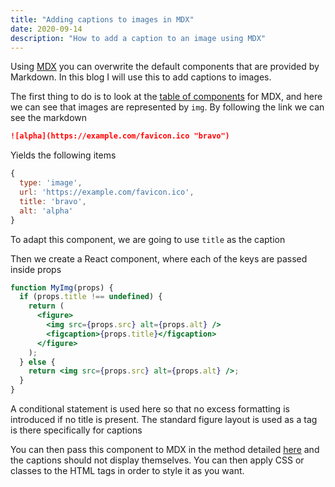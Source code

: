 ```yaml
---
title: "Adding captions to images in MDX"
date: 2020-09-14
description: "How to add a caption to an image using MDX"
---
```


Using [MDX](https://mdxjs.com/) you can overwrite the default components that are provided by Markdown. In this blog I will use this to add captions to images.

The first thing to do is to look at the [table of components](https://mdxjs.com/table-of-components) for MDX, and here we can see that images are represented by `img`. By following the link we can see the markdown

```markdown
![alpha](https://example.com/favicon.ico "bravo")
```

Yields the following items

```javascript
{
  type: 'image',
  url: 'https://example.com/favicon.ico',
  title: 'bravo',
  alt: 'alpha'
}
```

To adapt this component, we are going to use `title` as the caption

Then we create a React component, where each of the keys are passed inside props

```jsx
function MyImg(props) {
  if (props.title !== undefined) {
    return (
      <figure>
        <img src={props.src} alt={props.alt} />
        <figcaption>{props.title}</figcaption>
      </figure>
    );
  } else {
    return <img src={props.src} alt={props.alt} />;
  }
}
```

A conditional statement is used here so that no excess formatting is introduced if no title is present. The standard figure layout is used as a tag is there specifically for captions

You can then pass this component to MDX in the method detailed [here](https://mdxjs.com/getting-started/#working-with-components) and the captions should not display themselves. You can then apply CSS or classes to the HTML tags in order to style it as you want.
